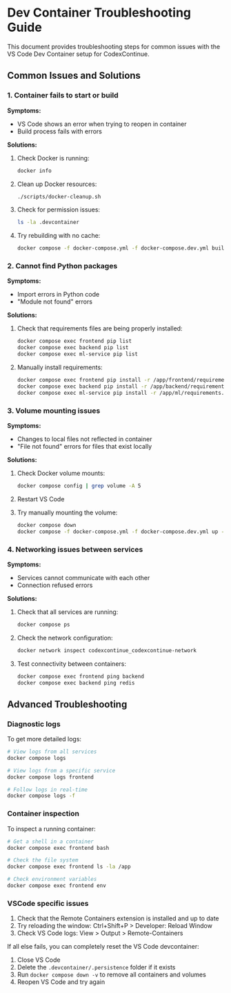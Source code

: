 # Dev Container Troubleshooting Guide

This document provides troubleshooting steps for common issues with the VS Code Dev Container setup for CodexContinue.

## Common Issues and Solutions

### 1. Container fails to start or build

**Symptoms:**

- VS Code shows an error when trying to reopen in container
- Build process fails with errors

**Solutions:**

1. Check Docker is running:

   ```bash
   docker info
   ```

2. Clean up Docker resources:

   ```bash
   ./scripts/docker-cleanup.sh
   ```

3. Check for permission issues:

   ```bash
   ls -la .devcontainer
   ```

4. Try rebuilding with no cache:

   ```bash
   docker compose -f docker-compose.yml -f docker-compose.dev.yml build --no-cache
   ```

### 2. Cannot find Python packages

**Symptoms:**

- Import errors in Python code
- "Module not found" errors

**Solutions:**

1. Check that requirements files are being properly installed:

   ```bash
   docker compose exec frontend pip list
   docker compose exec backend pip list
   docker compose exec ml-service pip list
   ```

2. Manually install requirements:

   ```bash
   docker compose exec frontend pip install -r /app/frontend/requirements.txt
   docker compose exec backend pip install -r /app/backend/requirements.txt
   docker compose exec ml-service pip install -r /app/ml/requirements.txt
   ```

### 3. Volume mounting issues

**Symptoms:**

- Changes to local files not reflected in container
- "File not found" errors for files that exist locally

**Solutions:**

1. Check Docker volume mounts:

   ```bash
   docker compose config | grep volume -A 5
   ```

2. Restart VS Code

3. Try manually mounting the volume:

   ```bash
   docker compose down
   docker compose -f docker-compose.yml -f docker-compose.dev.yml up -d
   ```

### 4. Networking issues between services

**Symptoms:**

- Services cannot communicate with each other
- Connection refused errors

**Solutions:**

1. Check that all services are running:

   ```bash
   docker compose ps
   ```

2. Check the network configuration:

   ```bash
   docker network inspect codexcontinue_codexcontinue-network
   ```

3. Test connectivity between containers:

   ```bash
   docker compose exec frontend ping backend
   docker compose exec backend ping redis
   ```

## Advanced Troubleshooting

### Diagnostic logs

To get more detailed logs:

```bash
# View logs from all services
docker compose logs

# View logs from a specific service
docker compose logs frontend

# Follow logs in real-time
docker compose logs -f
```

### Container inspection

To inspect a running container:

```bash
# Get a shell in a container
docker compose exec frontend bash

# Check the file system
docker compose exec frontend ls -la /app

# Check environment variables
docker compose exec frontend env
```

### VSCode specific issues

1. Check that the Remote Containers extension is installed and up to date
2. Try reloading the window: Ctrl+Shift+P > Developer: Reload Window
3. Check VS Code logs: View > Output > Remote-Containers

If all else fails, you can completely reset the VS Code devcontainer:

1. Close VS Code
2. Delete the `.devcontainer/.persistence` folder if it exists
3. Run `docker compose down -v` to remove all containers and volumes
4. Reopen VS Code and try again
